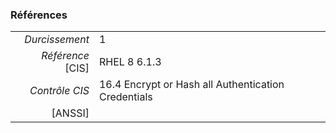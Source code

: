 ### Références

|                 |    |
|----------------:|:---|
|   *Durcissement*| 1 |
|*Référence* [CIS]| RHEL 8 6.1.3 |
|   *Contrôle CIS*| 16.4 Encrypt or Hash all Authentication Credentials |
|          [ANSSI]|  |
